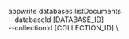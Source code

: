 appwrite databases listDocuments \
        --databaseId [DATABASE_ID] \
        --collectionId [COLLECTION_ID] \







